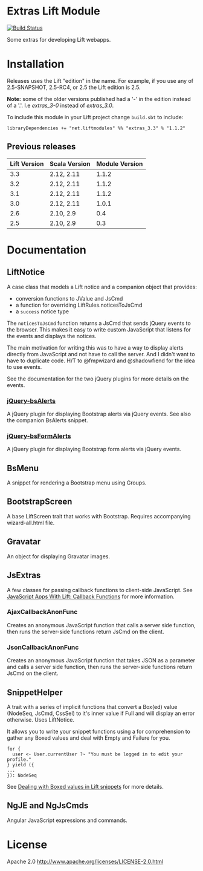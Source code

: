 Extras Lift Module
==================

[![Build Status](https://travis-ci.org/eltimn/lift-extras.svg?branch=master)](https://travis-ci.org/eltimn/lift-extras)

<!-- [![Bintray](https://img.shields.io/bintray/v/eltimn/maven/lift-extras.svg)](https://bintray.com/eltimn/maven/lift-extras) -->

Some extras for developing Lift webapps.

# Installation

Releases uses the Lift "edition" in the name. For example, if you use any of 2.5-SNAPSHOT, 2.5-RC4, or 2.5 the Lift edition is 2.5.

**Note:** some of the older versions published had a '-' in the edition instead of a '.'. I.e *extras_3-0* instead of *extras_3.0*.

To include this module in your Lift project change `build.sbt` to include:

    libraryDependencies += "net.liftmodules" %% "extras_3.3" % "1.1.2"

Previous releases
-----------------

| Lift Version | Scala Version | Module Version |
|--------------|---------------|----------------|
| 3.3          |  2.12, 2.11   | 1.1.2          |
| 3.2          |  2.12, 2.11   | 1.1.2          |
| 3.1          |  2.12, 2.11   | 1.1.2          |
| 3.0          |  2.12, 2.11   | 1.0.1          |
| 2.6          |  2.10, 2.9    | 0.4            |
| 2.5          |  2.10, 2.9    | 0.3            |


# Documentation

## LiftNotice

A case class that models a Lift notice and a companion object that provides:

* conversion functions to JValue and JsCmd
* a function for overriding LiftRules.noticesToJsCmd
* a `success` notice type

The `noticesToJsCmd` function returns a JsCmd that sends jQuery events to the browser. This makes it easy to write custom JavaScript that listens for the events and displays the notices.

The main motivation for writing this was to have a way to display alerts directly from JavaScript and not have to call the server. And I didn't want to have to duplicate code. H/T to @fmpwizard and @shadowfiend for the idea to use events.

See the documentation for the two jQuery plugins for more details on the events.

### [jQuery-bsAlerts](https://eltimn.github.com/jquery-bs-alerts/index.html "jQuery-bsAlerts")

A jQuery plugin for displaying Bootstrap alerts via jQuery events. See also the companion BsAlerts snippet.

### [jQuery-bsFormAlerts](https://eltimn.github.com/jquery-bs-formalerts/index.html "jQuery-bsFormAlerts")

A jQuery plugin for displaying Bootstrap form alerts via jQuery events.

## BsMenu

A snippet for rendering a Bootstrap menu using Groups.

## BootstrapScreen

A base LiftScreen trait that works with Bootstrap. Requires accompanying wizard-all.html file.

## Gravatar

An object for displaying Gravatar images.

## JsExtras

A few classes for passing callback functions to client-side JavaScript. See [JavaScript Apps With Lift: Callback Functions](http://eltimn.com/post/004-javascript-apps-with-lift-callback-functions) for more information.

### AjaxCallbackAnonFunc

Creates an anonymous JavaScript function that calls a server side function, then runs the server-side functions return JsCmd on the client.

### JsonCallbackAnonFunc

Creates an anonymous JavaScript function that takes JSON as a parameter and calls a server side function, then runs the server-side functions return JsCmd on the client.

## SnippetHelper

A trait with a series of implicit functions that convert a Box(ed) value (NodeSeq, JsCmd, CssSel) to it's inner value if Full and will display an error otherwise. Uses LiftNotice.

It allows you to write your snippet functions using a for comprehension to gather any Boxed values and deal with Empty and Failure for you.

    for {
      user <- User.currentUser ?~ "You must be logged in to edit your profile."
    } yield ({
    ...
    }): NodeSeq

See [Dealing with Boxed values in Lift snippets](http://eltimn.com/post/001-dealing-with-boxed-values-in-snippets) for more details.

## NgJE and NgJsCmds

Angular JavaScript expressions and commands.

# License

Apache 2.0 http://www.apache.org/licenses/LICENSE-2.0.html

